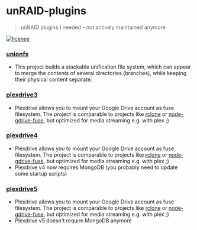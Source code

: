 # unRAID-plugins
> unRAID plugins I needed - not actively maintained anymore

[![license](https://img.shields.io/github/license/starbix/docker-templates.svg)](https://github.com/starbix/docker-templates)

### [unionfs](https://raw.githubusercontent.com/Starbix/unRAID-plugins/master/plugins/unionfs.plg)
- This project builds a stackable unification file system, which can appear to merge the contents of several directories (branches), while keeping their physical content separate.

### [plexdrive3](https://raw.githubusercontent.com/Starbix/unRAID-plugins/master/plugins/plexdrive3.plg)
- Plexdrive allows you to mount your Google Drive account as fuse filesystem. The project is comparable to projects like [rclone](https://rclone.org/) or [node-gdrive-fuse](https://github.com/thejinx0r/node-gdrive-fuse), but optimized for media streaming e.g. with plex ;)

### [plexdrive4](https://raw.githubusercontent.com/Starbix/unRAID-plugins/master/plugins/plexdrive4.plg)
- Plexdrive allows you to mount your Google Drive account as fuse filesystem. The project is comparable to projects like [rclone](https://rclone.org/) or [node-gdrive-fuse](https://github.com/thejinx0r/node-gdrive-fuse), but optimized for media streaming e.g. with plex ;)
- Plexdrive v4 now requires MongoDB (you probably need to update some startup scripts)

### [plexdrive5](https://raw.githubusercontent.com/Starbix/unRAID-plugins/master/plugins/plexdrive5.plg)
- Plexdrive allows you to mount your Google Drive account as fuse filesystem. The project is comparable to projects like [rclone](https://rclone.org/) or [node-gdrive-fuse](https://github.com/thejinx0r/node-gdrive-fuse), but optimized for media streaming e.g. with plex ;)
- Plexdrive v5 doesn't require MongoDB anymore
